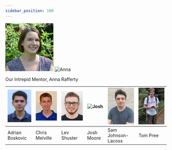 ```yaml
---
sidebar_position: 100
---
```


![Anna](/img/profile_pictures/anna.jpeg "Anna")
<img src="../../static/img/profile_pictures/anna.jpeg" alt="Anna" width="200"></img>

Our Intrepid Mentor, Anna Rafferty

| ![Adrian](/img/profile_pictures/adrian.jpeg "Adrian") | ![Chris](/img/profile_pictures/chris.jpeg "Chris") | ![Lev](/img/profile_pictures/lev.jpeg "Lev") | ![Josh](/img/profile_pictures/josh.png "Josh") | ![Sam](/img/profile_pictures/sam.jpeg "Sam") | ![Tom](/img/profile_pictures/tom.jpg "Tom") |
| -------- | ------- | -------- | ------- | -------- | ------- |
| Adrian Boskovic | Chris Melville | Lev Shuster | Josh Moore | Sam Johnson-Lacoss | Tom Pree |
